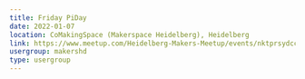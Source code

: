 ```yaml
---
title: Friday PiDay
date: 2022-01-07
location: CoMakingSpace (Makerspace Heidelberg), Heidelberg
link: https://www.meetup.com/Heidelberg-Makers-Meetup/events/nktprsydccbkb/
usergroup: makershd
type: usergroup
---
```

